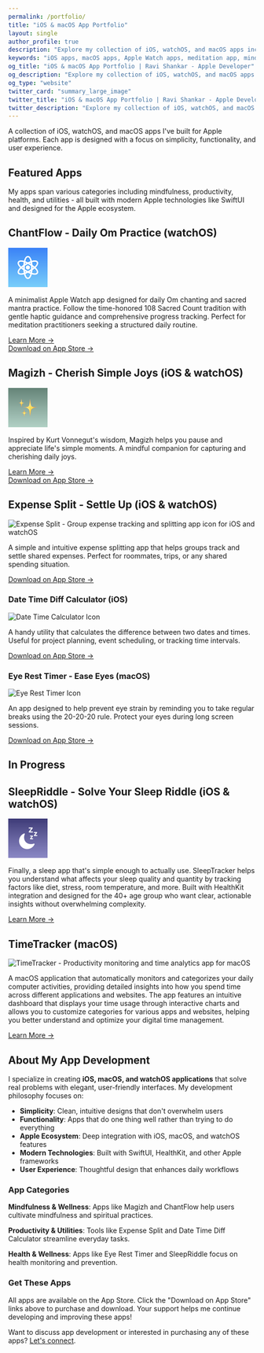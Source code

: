 ```yaml
---
permalink: /portfolio/
title: "iOS & macOS App Portfolio"
layout: single
author_profile: true
description: "Explore my collection of iOS, watchOS, and macOS apps including Magizh mindfulness app, Expense Split, ChantFlow meditation, and productivity tools. Download directly from the App Store."
keywords: "iOS apps, macOS apps, Apple Watch apps, meditation app, mindfulness app, expense tracker, productivity apps, indie developer, SwiftUI, Apple platforms"
og_title: "iOS & macOS App Portfolio | Ravi Shankar - Apple Developer"
og_description: "Explore my collection of iOS, watchOS, and macOS apps including Magizh mindfulness app, Expense Split, ChantFlow meditation, and productivity tools."
og_type: "website"
twitter_card: "summary_large_image"
twitter_title: "iOS & macOS App Portfolio | Ravi Shankar - Apple Developer"
twitter_description: "Explore my collection of iOS, watchOS, and macOS apps including Magizh mindfulness app, Expense Split, ChantFlow meditation, and productivity tools."
---
```


A collection of iOS, watchOS, and macOS apps I've built for Apple platforms. Each app is designed with a focus on simplicity, functionality, and user experience.

## Featured Apps

My apps span various categories including mindfulness, productivity, health, and utilities - all built with modern Apple technologies like SwiftUI and designed for the Apple ecosystem.

<div class="app-entry">
  <h2>ChantFlow - Daily Om Practice (watchOS)</h2>
  <div class="container">
    <div class="image">
      <img src="/assets/images/app-icons/chantflow-icon.png" alt="ChantFlow - Meditation and chanting app for Apple Watch" title="ChantFlow - Daily Om Practice">
    </div>
    <div class="text">
      <p>A minimalist Apple Watch app designed for daily Om chanting and sacred mantra practice. Follow the time-honored 108 Sacred Count tradition with gentle haptic guidance and comprehensive progress tracking. Perfect for meditation practitioners seeking a structured daily routine.</p>
      <a href="/chantflow/" class="learn-more-link">Learn More →</a>
      <br/>
      <a href="https://apps.apple.com/us/app/chantflow-daily-om-practice/id6633438828" class="app-store-link">Download on App Store →</a>
    </div>
  </div>
</div>

<div class="app-entry">
  <h2>Magizh - Cherish Simple Joys (iOS & watchOS) </h2>
  <div class="container">
    <div class="image">
      <img src="/assets/images/app-icons/magizh-icon.png" alt="Magizh - Mindfulness and joy tracking app icon for iOS and watchOS" title="Magizh - Mindfulness App">
    </div>
    <div class="text">
      <p>Inspired by Kurt Vonnegut's wisdom, Magizh helps you pause and appreciate life's simple moments. A mindful companion for capturing and cherishing daily joys.</p>
      <a href="/magizh" class="learn-more-link">Learn More →</a>
      <br/>
      <a href="https://apps.apple.com/us/app/cherish-joy-moments-magizh/id6741411057" class="app-store-link">Download on App Store →</a>
    </div>
  </div>
</div>

<div class="app-entry">
  <h2>Expense Split - Settle Up (iOS & watchOS)</h2>
  <div class="container">
    <div class="image">
      <img src="/assets/images/app-icons/expense-split-icon.png" alt="Expense Split - Group expense tracking and splitting app icon for iOS and watchOS" title="Expense Split App">
    </div>
    <div class="text">
      <p>A simple and intuitive expense splitting app that helps groups track and settle shared expenses. Perfect for roommates, trips, or any shared spending situation.</p>
      <a href="https://apps.apple.com/us/app/expense-split-settle-up/id1041478586" class="app-store-link">Download on App Store →</a>
    </div>
  </div>
</div>

<div class="app-entry">
  <h3>Date Time Diff Calculator (iOS)</h3>
  <div class="container">
    <div class="image">
      <img src="/assets/images/app-icons/date-time-calc-icon.png" alt="Date Time Calculator Icon">
    </div>
    <div class="text">
      <p>A handy utility that calculates the difference between two dates and times. Useful for project planning, event scheduling, or tracking time intervals.</p>
      <a href="https://apps.apple.com/us/app/date-time-diff-calculator/id6469073541" class="app-store-link">Download on App Store →</a>
    </div>
  </div>
</div>

<div class="app-entry">
  <h3>Eye Rest Timer - Ease Eyes (macOS)</h3>
  <div class="container">
    <div class="image">
      <img src="/assets/images/app-icons/eye-rest-icon.png" alt="Eye Rest Timer Icon">
    </div>
    <div class="text">
      <p>An app designed to help prevent eye strain by reminding you to take regular breaks using the 20-20-20 rule. Protect your eyes during long screen sessions.</p>
      <a href="https://apps.apple.com/us/app/eye-rest-timer-ease-eyes/id6475638039" class="app-store-link">Download on App Store →</a>
    </div>
  </div>
</div>

## In Progress

<div class="app-entry">
  <h2>SleepRiddle - Solve Your Sleep Riddle (iOS & watchOS)</h2>
  <div class="container">
    <div class="image">
      <img src="/assets/images/app-icons/sleep-icon.png" alt="SleepTracker - Sleep quality and factor analysis app for iOS and watchOS" title="SleepTracker App">
    </div>
    <div class="text">
      <p>Finally, a sleep app that's simple enough to actually use. SleepTracker helps you understand what affects your sleep quality and quantity by tracking factors like diet, stress, room temperature, and more. Built with HealthKit integration and designed for the 40+ age group who want clear, actionable insights without overwhelming complexity.</p>
      <a href="/sleep-tracker/" class="learn-more-link">Learn More →</a>
    </div>
  </div>
</div>

<div class="app-entry">
  <h2>TimeTracker (macOS)</h2>
  <div class="container">
    <div class="image">
      <img src="/assets/images/app-icons/time-tracker-icon.png" alt="TimeTracker - Productivity monitoring and time analytics app for macOS" title="TimeTracker App">
    </div>
    <div class="text">
      <p>A macOS application that automatically monitors and categorizes your daily computer activities, providing detailed insights into how you spend time across different applications and websites. The app features an intuitive dashboard that displays your time usage through interactive charts and allows you to customize categories for various apps and websites, helping you better understand and optimize your digital time management.</p>
      <a href="/timetracker/" class="app-store-link">Learn More →</a>
    </div>
  </div>
</div>

## About My App Development

I specialize in creating **iOS, macOS, and watchOS applications** that solve real problems with elegant, user-friendly interfaces. My development philosophy focuses on:

- **Simplicity**: Clean, intuitive designs that don't overwhelm users
- **Functionality**: Apps that do one thing well rather than trying to do everything
- **Apple Ecosystem**: Deep integration with iOS, macOS, and watchOS features
- **Modern Technologies**: Built with SwiftUI, HealthKit, and other Apple frameworks
- **User Experience**: Thoughtful design that enhances daily workflows

### App Categories

**Mindfulness & Wellness**: Apps like Magizh and ChantFlow help users cultivate mindfulness and spiritual practices.

**Productivity & Utilities**: Tools like Expense Split and Date Time Diff Calculator streamline everyday tasks.

**Health & Wellness**: Apps like Eye Rest Timer and SleepRiddle focus on health monitoring and prevention.

<div id="get-these-apps">
  <h3>Get These Apps</h3>
  <p>All apps are available on the App Store. Click the "Download on App Store" links above to purchase and download. Your support helps me continue developing and improving these apps!</p>
  <p>Want to discuss app development or interested in purchasing any of these apps?  <a href="/about/">Let's connect</a>.</p>
</div>

<!-- Schema.org markup for software applications -->
<script type="application/ld+json">
{
  "@context": "https://schema.org",
  "@type": "ItemList",
  "name": "iOS & macOS App Portfolio",
  "description": "Collection of iOS, watchOS, and macOS apps developed by Ravi Shankar",
  "numberOfItems": 6,
  "itemListElement": [
    {
      "@type": "ListItem",
      "position": 1,
      "item": {
        "@type": "SoftwareApplication",
        "name": "Magizh - Cherish Simple Joys",
        "alternateName": "Magizh",
        "operatingSystem": "iOS, watchOS",
        "applicationCategory": "LifestyleApplication",
        "applicationSubCategory": "MindfulnessApp",
        "offers": {
          "@type": "Offer",
          "url": "https://apps.apple.com/us/app/cherish-joy-moments-magizh/id6741411057",
          "price": "0",
          "priceCurrency": "USD",
          "availability": "https://schema.org/InStock"
        },
        "description": "Mindfulness app for capturing and cherishing daily joys",
        "author": {
          "@type": "Person",
          "name": "Ravi Shankar"
        }
      }
    },
    {
      "@type": "ListItem",
      "position": 2,
      "item": {
        "@type": "SoftwareApplication",
        "name": "Expense Split - Settle Up",
        "alternateName": "Expense Split",
        "operatingSystem": "iOS, watchOS",
        "applicationCategory": "FinanceApplication",
        "applicationSubCategory": "ExpenseTracker",
        "offers": {
          "@type": "Offer",
          "url": "https://apps.apple.com/us/app/expense-split-settle-up/id1041478586",
          "price": "0",
          "priceCurrency": "USD",
          "availability": "https://schema.org/InStock"
        },
        "description": "Expense splitting app for tracking and settling shared expenses",
        "author": {
          "@type": "Person",
          "name": "Ravi Shankar"
        }
      }
    },
    {
      "@type": "ListItem",
      "position": 3,
      "item": {
        "@type": "SoftwareApplication",
        "name": "ChantFlow - Daily Om Practice",
        "alternateName": "ChantFlow",
        "operatingSystem": "watchOS",
        "applicationCategory": "LifestyleApplication",
        "applicationSubCategory": "MeditationApp",
        "offers": {
          "@type": "Offer",
          "url": "https://apps.apple.com/us/app/chantflow-daily-om-practice/id[APP_STORE_ID]",
          "price": "0",
          "priceCurrency": "USD",
          "availability": "https://schema.org/InStock"
        },
        "description": "Minimalist meditation app for Apple Watch with 108 Sacred Count tradition",
        "author": {
          "@type": "Person",
          "name": "Ravi Shankar"
        }
      }
    },
    {
      "@type": "ListItem",
      "position": 4,
      "item": {
        "@type": "SoftwareApplication",
        "name": "Date Time Diff Calculator",
        "operatingSystem": "iOS",
        "applicationCategory": "UtilityApplication",
        "applicationSubCategory": "CalculatorApp",
        "offers": {
          "@type": "Offer",
          "url": "https://apps.apple.com/us/app/date-time-diff-calculator/id6469073541",
          "price": "0",
          "priceCurrency": "USD",
          "availability": "https://schema.org/InStock"
        },
        "description": "Utility that calculates the difference between two dates and times",
        "author": {
          "@type": "Person",
          "name": "Ravi Shankar"
        }
      }
    },
    {
      "@type": "ListItem",
      "position": 5,
      "item": {
        "@type": "SoftwareApplication",
        "name": "Eye Rest Timer - Ease Eyes",
        "alternateName": "Eye Rest Timer",
        "operatingSystem": "macOS",
        "applicationCategory": "HealthApplication",
        "applicationSubCategory": "EyeCareApp",
        "offers": {
          "@type": "Offer",
          "url": "https://apps.apple.com/us/app/eye-rest-timer-ease-eyes/id6475638039",
          "price": "0",
          "priceCurrency": "USD",
          "availability": "https://schema.org/InStock"
        },
        "description": "App designed to help prevent eye strain using the 20-20-20 rule",
        "author": {
          "@type": "Person",
          "name": "Ravi Shankar"
        }
      }
    },
    {
      "@type": "ListItem",
      "position": 6,
      "item": {
        "@type": "SoftwareApplication",
        "name": "SleepRiddle - Solve Your Sleep Riddle",
        "alternateName": "SleepRiddle",
        "operatingSystem": "iOS, watchOS",
        "applicationCategory": "HealthApplication",
        "applicationSubCategory": "SleepTrackerApp",
        "description": "Sleep quality and factor analysis app with HealthKit integration",
        "author": {
          "@type": "Person",
          "name": "Ravi Shankar"
        }
      }
    }
  ]
}
</script>

<!-- Additional Schema.org markup for Person -->
<script type="application/ld+json">
{
  "@context": "https://schema.org",
  "@type": "Person",
  "name": "Ravi Shankar",
  "jobTitle": "Apple Platforms Developer",
  "description": "Indie iOS, macOS, and watchOS app developer specializing in mindfulness, productivity, and utility applications",
  "url": "https://www.rshankar.com",
  "sameAs": [
    "https://twitter.com/rshankra",
    "https://github.com/rshankras",
    "https://linkedin.com/in/sravis"
  ],
  "knowsAbout": [
    "iOS Development",
    "macOS Development", 
    "watchOS Development",
    "SwiftUI",
    "Swift",
    "App Store",
    "Indie App Development"
  ]
}
</script>
